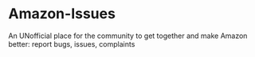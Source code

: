 # Amazon-Issues
An UNofficial place for the community to get together and make Amazon better: report bugs, issues, complaints
